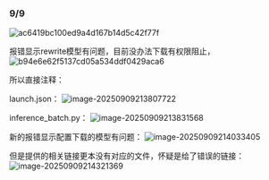 ### 9/9

![ac6419bc100ed9a4d167b14d5c42f77f](D:\Documents\xwechat_files\wxid_sy18l8fq9axe22_7925\temp\RWTemp\2025-09\21cd6bfbdf9cb7628e3e88015afb9236\8bb61d1aac6a43a9dd0887b2e7b906c7.png)

报错显示rewrite模型有问题，目前没办法下载有权限阻止，![b94e6e62f5137cd05a534ddf0429aca6](D:\Documents\xwechat_files\wxid_sy18l8fq9axe22_7925\temp\RWTemp\2025-09\21cd6bfbdf9cb7628e3e88015afb9236\b94e6e62f5137cd05a534ddf0429aca6.png)

所以直接注释：

launch.json：
![image-20250909213807722](C:\Users\WINDOWS\AppData\Roaming\Typora\typora-user-images\image-20250909213807722.png)

inference_batch.py：
![image-20250909213831568](C:\Users\WINDOWS\AppData\Roaming\Typora\typora-user-images\image-20250909213831568.png)



新的报错显示配置下载的模型有问题：
![image-20250909214033405](C:\Users\WINDOWS\AppData\Roaming\Typora\typora-user-images\image-20250909214033405.png)

但是提供的相关链接更本没有对应的文件，怀疑是给了错误的链接：
![image-20250909214321369](C:\Users\WINDOWS\AppData\Roaming\Typora\typora-user-images\image-20250909214321369.png)